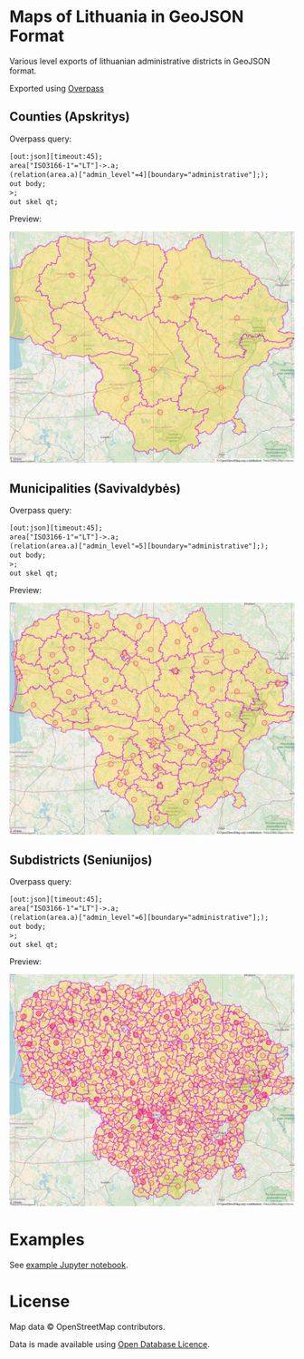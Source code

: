 # Maps of Lithuania in GeoJSON Format

Various level exports of lithuanian administrative districts in GeoJSON format.

Exported using [Overpass](http://overpass-turbo.eu/)

## Counties (Apskritys)

Overpass query:

```
[out:json][timeout:45];
area["ISO3166-1"="LT"]->.a;
(relation(area.a)["admin_level"=4][boundary="administrative"];);
out body;
>;
out skel qt;
```

Preview:

![counties.png](images/counties.png)


## Municipalities (Savivaldybės)

Overpass query:

```
[out:json][timeout:45];
area["ISO3166-1"="LT"]->.a;
(relation(area.a)["admin_level"=5][boundary="administrative"];);
out body;
>;
out skel qt;
```

Preview:

![municipalities.png](images/municipalities.png)


## Subdistricts (Seniunijos)

Overpass query:

```
[out:json][timeout:45];
area["ISO3166-1"="LT"]->.a;
(relation(area.a)["admin_level"=6][boundary="administrative"];);
out body;
>;
out skel qt;
```

Preview:

![subdistricts.png](images/subdistricts.png)

# Examples

See [example Jupyter notebook](example.ipynb).


# License

Map data © OpenStreetMap contributors.

Data is made available using [Open Database Licence](https://www.opendatacommons.org/licenses/odbl).
